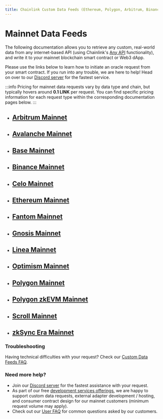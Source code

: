 ```yaml
---
title: Chainlink Custom Data Feeds (Ethereum, Polygon, Arbitrum, Binance, Avalanche, Base, Optimism, Fantom, Gnosis, Celo, Scroll, Linea, zkSync)
---
```


# Mainnet Data Feeds

The following documentation allows you to retrieve any custom, real-world data from any internet-based API (using Chainlink's [Any API](https://docs.chain.link/any-api/introduction) functionality), and write it to your mainnet blockchain smart contract or Web3 dApp. 

Please use the links below to learn how to initiate an oracle request from your smart contract. If you run into any trouble, we are here to help! Head on over to our [Discord server](https://discord.gg/Xs6SjqVPUA) for the fastest service.

:::info
Pricing for mainnet data requests vary by data type and chain, but typically hovers around **0.1 LINK** per request. You can find specific pricing information for each request type within the corresponding documentation pages below.
:::

* ## [Arbitrum Mainnet](/services/direct-request-jobs/mainnets/Arbitrum-One-Mainnet-Jobs)
* ## [Avalanche Mainnet](/services/direct-request-jobs/mainnets/Avalanche-CChain-Mainnet-Jobs)
* ## [Base Mainnet](/services/direct-request-jobs/mainnets/Base-Mainnet-Jobs)
* ## [Binance Mainnet](/services/direct-request-jobs/mainnets/Binance-Mainnet-Jobs)
* ## [Celo Mainnet](/services/direct-request-jobs/mainnets/Celo-Mainnet-Jobs)
* ## [Ethereum Mainnet](/services/direct-request-jobs/mainnets/Ethereum-Mainnet-Jobs)
* ## [Fantom Mainnet](/services/direct-request-jobs/mainnets/Fantom-Mainnet-Jobs)
* ## [Gnosis Mainnet](/services/direct-request-jobs/mainnets/Gnosis-Chain-Mainnet-Jobs)
* ## [Linea Mainnet](/services/direct-request-jobs/mainnets/Linea-Mainnet-Jobs)
* ## [Optimism Mainnet](/services/direct-request-jobs/mainnets/Optimism-Mainnet-Jobs)
* ## [Polygon Mainnet](/services/direct-request-jobs/mainnets/Polygon-Mainnet-Jobs)
* ## [Polygon zkEVM Mainnet](/services/direct-request-jobs/mainnets/Polygon-zkEVM-Mainnet-Jobs)
* ## [Scroll Mainnet](/services/direct-request-jobs/mainnets/Scroll-Mainnet-Jobs)
* ## [zkSync Era Mainnet](/services/direct-request-jobs/mainnets/zkSync-Era-Mainnet-Jobs)

### Troubleshooting

Having technical difficulties with your request? Check our [Custom Data Feeds FAQ](/knowledgebase/faq/Chainlink-Users#custom-data-feeds).

### Need more help?

* Join our [Discord server](https://discord.gg/Xs6SjqVPUA) for the fastest assistance with your request. 
* As part of our free [development services offerings](/services/Development-Services), we are happy to support custom data requests, external adapter development / hosting, and consumer contract design for our mainnet customers (minimum request volume may apply).
* Check out our [User FAQ](/knowledgebase/faq/Chainlink-Users "FAQ - Chainlink Data Consumers") for common questions asked by our customers.